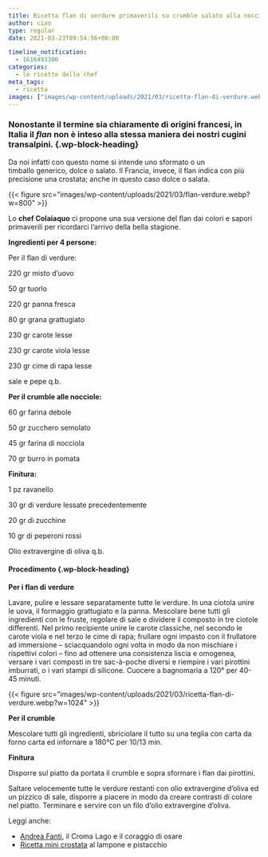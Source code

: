 ```yaml
---
title: Ricetta flan di verdure primaverili su crumble salato alla nocciola
author: ciao
type: regular
date: 2021-03-23T09:54:56+00:00

timeline_notification:
  - 1616493300
categories:
  - le ricette dello chef
meta_tags:
  - ricetta
images: ["images/wp-content/uploads/2021/03/ricetta-flan-di-verdure.webp"]
---
```

### Nonostante il termine sia chiaramente di origini francesi, in Italia il _flan_ non è inteso alla stessa maniera dei nostri cugini transalpini.  {.wp-block-heading}

Da noi infatti con questo nome si intende uno sformato o un timballo&nbsp;generico, dolce o salato. Il Francia, invece, il flan indica con più precisione una crostata; anche in questo caso dolce o salata.


{{< figure src="images/wp-content/uploads/2021/03/flan-verdure.webp?w=800" >}}




Lo **chef Colaiaquo** ci propone una sua versione del flan dai colori e sapori primaverili per ricordarci l&#8217;arrivo della bella stagione.

**Ingredienti per 4 persone:**

Per il flan di verdure:

220 gr misto d&#8217;uovo

50 gr tuorlo

220 gr panna fresca

80 gr grana grattugiato

230 gr carote lesse

230 gr carote viola lesse

230 gr cime di rapa lesse

sale e pepe q.b.

**Per il crumble alle nocciole:**

60 gr farina debole

50 gr zucchero semolato

45 gr farina di nocciola

70 gr burro in pomata

**Finitura:**

1 pz ravanello

30 gr di verdure lessate precedentemente

20 gr di zucchine

10 gr di peperoni rossi

Olio extravergine di oliva q.b.

#### Procedimento {.wp-block-heading}

**Per i flan di verdure**

Lavare, pulire e lessare separatamente tutte le verdure. In una ciotola unire le uova, il formaggio grattugiato e la panna. Mescolare bene tutti gli ingredienti con le fruste, regolare di sale e dividere il composto in tre ciotole differenti. Nel primo recipiente unire le carote classiche, nel secondo le carote viola e nel terzo le cime di rapa; frullare ogni impasto con il frullatore ad immersione – sciacquandolo ogni volta in modo da non mischiare i rispettivi colori – fino ad ottenere una consistenza liscia e omogenea, versare i vari composti in tre sac-à-poche diversi e riempire i vari pirottini imburrati, o i vari stampi di silicone. Cuocere a bagnomaria a 120° per 40-45 minuti.


{{< figure src="images/wp-content/uploads/2021/03/ricetta-flan-di-verdure.webp?w=1024" >}}


**Per il crumble**

Mescolare tutti gli ingredienti, sbriciolare il tutto su una teglia con carta da forno carta ed infornare a 180°C per 10/13 min.

**Finitura**

Disporre sul piatto da portata il crumble e sopra sformare i flan dai pirottini.

Saltare velocemente tutte le verdure restanti con olio extravergine d&#8217;oliva ed un pizzico di sale, disporre a piacere in modo da creare contrasti di colore nel piatto. Terminare e servire con un filo d&#8217;olio extravergine d&#8217;oliva.



Leggi anche:

<ul class="wp-block-list">
  <li>
    <a href="https://aleepepe.com/2021/03/16/andrea-fanti-croma-lago-menu/" target="_blank" rel="noreferrer noopener">Andrea Fanti</a>, il Croma Lago e il coraggio di osare
  </li>
  <li>
    <a href="https://aleepepe.com/2021/02/09/ricetta-crostata-lampone-pistacchio/" target="_blank" rel="noreferrer noopener">Ricetta mini crostata</a> al lampone e pistacchio
  </li>
</ul>